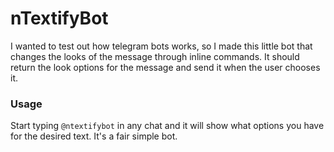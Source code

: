 # nTextifyBot

I wanted to test out how telegram bots works, so I made this little bot that changes the looks of the message through inline commands.
It should return the look options for the message and send it when the user chooses it.

### Usage

Start typing `@ntextifybot` in any chat and it will show what options you have for the desired text. It's a fair simple bot.
